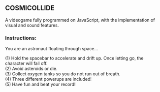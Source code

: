 ## COSMICOLLIDE

A videogame fully programmed on JavaScript, with the implementation of visual and sound features.  


### Instructions:

You are an astronaut floating through space...  

(1) Hold the spacebar to accelerate and drift up. Once letting go, the character will fall off.  
(2) Avoid asteroids or die.  
(3) Collect oxygen tanks so you do not run out of breath.  
(4) Three different powerups are included!  
(5) Have fun and beat your record!  
